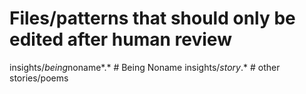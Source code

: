 # Files/patterns that should only be edited after human review

insights/*being*noname*.*     # Being Noname
insights/*story*.*            # other stories/poems

